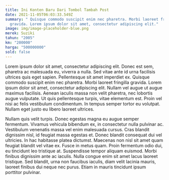 ```yaml
---
title: Ini Konten Baru Dari Tombol Tambah Post
date: 2021-11-05T06:03:33.549Z
summary: " Quisque commodo suscipit enim nec pharetra. Morbi laoreet fringilla
  gravida. Lorem ipsum dolor sit amet, consectetur adipiscing elit."
image: img/image-placeholder-blue.png
merek: Suziki
tahun: "2005"
km: "200000"
harga: "500000000"
sold: false
---
```

Lorem ipsum dolor sit amet, consectetur adipiscing elit. Donec est sem, pharetra ac malesuada eu, viverra a nulla. Sed vitae ante id urna facilisis ultrices quis eget sapien. Pellentesque sit amet imperdiet ex. Quisque commodo suscipit enim nec pharetra. Morbi laoreet fringilla gravida. Lorem ipsum dolor sit amet, consectetur adipiscing elit. Nullam vel augue ut augue maximus facilisis. Aenean iaculis massa non velit pharetra, nec lobortis augue vulputate. Ut quis pellentesque turpis, vitae elementum est. Proin vel nisi ac felis vestibulum condimentum. In tempus semper tortor eu volutpat. Nullam eget justo eu libero laoreet ultrices.

Nullam quis velit turpis. Donec egestas magna eu augue semper fermentum. Vivamus vehicula bibendum ex, in consectetur nulla pulvinar ac. Vestibulum venenatis massa vel enim malesuada cursus. Cras blandit dignissim nisl, id feugiat massa egestas et. Donec blandit consequat dui vel ultricies. In hac habitasse platea dictumst. Maecenas non nisl sit amet quam feugiat blandit vel vitae ex. Fusce in metus quam. Proin fermentum odio dui, eu tincidunt leo tristique at. Suspendisse tempor aliquam euismod. Morbi finibus dignissim ante ac iaculis. Nulla congue enim sit amet lacus laoreet tristique. Sed blandit, urna non faucibus iaculis, diam velit lacinia mauris, laoreet finibus dui neque nec purus. Etiam in mauris tincidunt ipsum porttitor pulvinar.